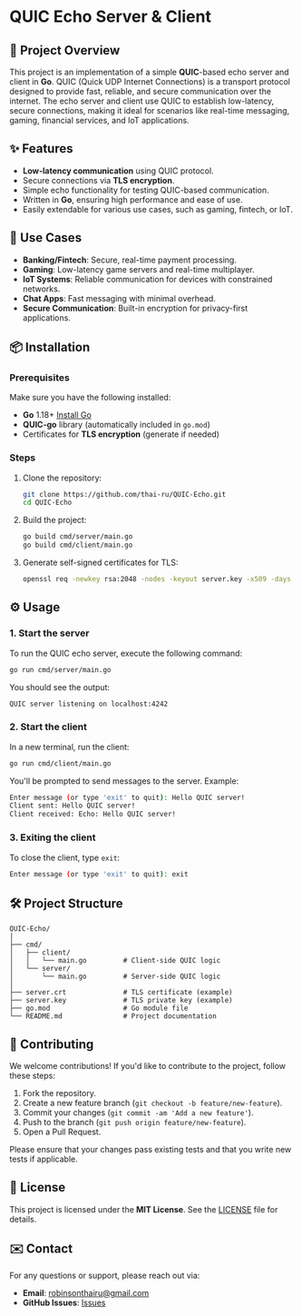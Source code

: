 # **QUIC Echo Server & Client**

## 📄 **Project Overview**

This project is an implementation of a simple **QUIC**-based echo server and client in **Go**. QUIC (Quick UDP Internet Connections) is a transport protocol designed to provide fast, reliable, and secure communication over the internet. The echo server and client use QUIC to establish low-latency, secure connections, making it ideal for scenarios like real-time messaging, gaming, financial services, and IoT applications.

## ✨ **Features**
- **Low-latency communication** using QUIC protocol.
- Secure connections via **TLS encryption**.
- Simple echo functionality for testing QUIC-based communication.
- Written in **Go**, ensuring high performance and ease of use.
- Easily extendable for various use cases, such as gaming, fintech, or IoT.

## 🚀 **Use Cases**
- **Banking/Fintech**: Secure, real-time payment processing.
- **Gaming**: Low-latency game servers and real-time multiplayer.
- **IoT Systems**: Reliable communication for devices with constrained networks.
- **Chat Apps**: Fast messaging with minimal overhead.
- **Secure Communication**: Built-in encryption for privacy-first applications.

## 📦 **Installation**

### Prerequisites
Make sure you have the following installed:
- **Go** 1.18+ [Install Go](https://golang.org/doc/install)
- **QUIC-go** library (automatically included in `go.mod`)
- Certificates for **TLS encryption** (generate if needed)

### Steps

1. Clone the repository:
   ```bash
   git clone https://github.com/thai-ru/QUIC-Echo.git
   cd QUIC-Echo
   ```

2. Build the project:
   ```bash
   go build cmd/server/main.go
   go build cmd/client/main.go
   ```

3. Generate self-signed certificates for TLS:
   ```bash
   openssl req -newkey rsa:2048 -nodes -keyout server.key -x509 -days 365 -out server.crt
   ```

## ⚙️ **Usage**

### 1. Start the server
To run the QUIC echo server, execute the following command:
```bash
go run cmd/server/main.go
```
You should see the output:
```bash
QUIC server listening on localhost:4242
```

### 2. Start the client
In a new terminal, run the client:
```bash
go run cmd/client/main.go
```
You'll be prompted to send messages to the server. Example:
```bash
Enter message (or type 'exit' to quit): Hello QUIC server!
Client sent: Hello QUIC server!
Client received: Echo: Hello QUIC server!
```

### 3. Exiting the client
To close the client, type `exit`:
```bash
Enter message (or type 'exit' to quit): exit
```

## 🛠 **Project Structure**

```
QUIC-Echo/
│
├── cmd/
│   ├── client/
│   │   └── main.go         # Client-side QUIC logic
│   └── server/
│       └── main.go         # Server-side QUIC logic
│
├── server.crt              # TLS certificate (example)
├── server.key              # TLS private key (example)
├── go.mod                  # Go module file
└── README.md               # Project documentation
```

## 🤝 **Contributing**

We welcome contributions! If you'd like to contribute to the project, follow these steps:

1. Fork the repository.
2. Create a new feature branch (`git checkout -b feature/new-feature`).
3. Commit your changes (`git commit -am 'Add a new feature'`).
4. Push to the branch (`git push origin feature/new-feature`).
5. Open a Pull Request.

Please ensure that your changes pass existing tests and that you write new tests if applicable.

## 📝 **License**

This project is licensed under the **MIT License**. See the [LICENSE](LICENSE) file for details.

## ✉️ **Contact**

For any questions or support, please reach out via:
- **Email**: robinsonthairu@gmail.com
- **GitHub Issues**: [Issues](https://github.com/thai-ru/QUIC-Echo/issues)